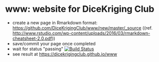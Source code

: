 # www: website for DiceKriging Club

- create a new page in Rmarkdown format: https://github.com/DiceKrigingClub/www/new/master/_source ((ref. http://www.rstudio.com/wp-content/uploads/2016/03/rmarkdown-cheatsheet-2.0.pdf))
- save/commit your page once completed
- wait for status "passing" [![Build Status](https://travis-ci.org/DiceKrigingClub/DiceKriging.png)](https://travis-ci.org/DiceKrigingClub/DiceKriging)
- see result at https://dicekrigingclub.github.io/www


